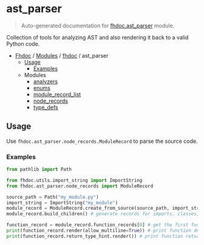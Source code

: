 # ast_parser

> Auto-generated documentation for [fhdoc.ast_parser](../../../fhdoc/ast_parser/__init__.py) module.

Collection of tools for analyzing AST and also rendering it back to a valid Python code.

- [Fhdoc](../../README.md#fhdoc-index) / [Modules](../../MODULES.md#fhdoc-modules) / [fhdoc](../index.md#fhdoc) / ast_parser
    - [Usage](#usage)
        - [Examples](#examples)
    - Modules
        - [analyzers](analyzers/index.md#analyzers)
        - [enums](enums.md#enums)
        - [module_record_list](module_record_list.md#module_record_list)
        - [node_records](node_records/index.md#node_records)
        - [type_defs](type_defs.md#type_defs)

## Usage

Use `fhdoc.ast_parser.node_records.ModuleRecord` to parse the source code.

### Examples

```python
from pathlib import Path

from fhdoc.utils.import_string import ImportString
from fhdoc.ast_parser.node_records import ModuleRecord

source_path = Path("my_module.py")
import_string = ImportString("my_module")
module_record = ModuleRecord.create_from_source(source_path, import_string)
module_record.build_children() # generate records for imports, classes, attributes and function in module

function_record = module_record.function_records[0] # get the first function in module
print(function_record.render(allow_multiline=True)) # print function definition
print(function_record.return_type_hint.render()) # print function return type annotation
```
